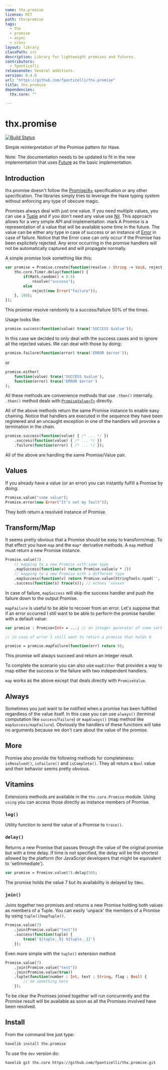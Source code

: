 ```yaml
---
name: thx.promise
license: MIT
path: thx/promise
tags: 
  - thx
  - promise
  - async
  - cross
layout: library
classPath: src
description: Library for lightweight promises and futures.
contributors: 
  - fponticelli
releasenote: Several additions.
version: 0.4.0
url: "https://github.com/fponticelli/thx.promise"
title: thx.promise
dependencies: 
  thx.core: ""

---
```


# thx.promise

[![Build Status](https://travis-ci.org/fponticelli/thx.promise.svg)](https://travis-ci.org/fponticelli/thx.promise)

Simple reinterpretation of the Promise pattern for Haxe.

Note: The documentation needs to be updated to fit in the new implementation that uses [Future](http://thx-lib.org/api/thx/promise/Future.html) as the basic implementation.

## Introduction

thx.promise doesn't follow the [Promise/A+](https://promisesaplus.com/) specification or any other specification. The libraries simply tries to leverage the Haxe typing system without enforcing any type of obscure magic.

Promises always deal with just one value. If you need multiple values, you can use a [Tuple](http://thx-lib.org/api/thx/core/Tuple2.html) and if you don't need any value use [Nil](http://thx-lib.org/api/thx/core/Nil.html). This approach allows for a very simple API and implementation.
mark
A Promise is a representation of a value that will be available some time in the future. The value can be either any type in case of success or an instance of [Error](http://thx-lib.org/api/thx/core/Error.html) in case of failure. Notice that the Error case can only occur if the Promise has been explicitely rejected. Any error occurring in the promise handlers will not be automatically captured and will propagate normally.

A simple promise look something like this:

```haxe
var promise = Promise.create(function(resolve : String -> Void, reject : Error -> Void) {
    thx.core.Timer.delay(function() {
        if(Math.random() < 0.5)
            resolve("success");
        else
            reject(new Error("failure"));
    }, 100);
});
```

This promise resolve randomly to a success/failure 50% of the times.

Usage looks like:

```haxe
promise.success(function(value) trace('SUCCESS $value'));
```

In this case we decided to only deal with the success cases and to ignore all the rejected values. We can deal with those by doing:

```haxe
promise.failure(function(error) trace('ERROR $error'));
```

or

```haxe
promise.either(
    function(value) trace('SUCCESS $value'),
    function(error) trace('ERROR $error')
);
```

All these methods are convenience methods that use `.then()` internally. `.then()` method deals with [`PromiseValue<T>`](http://thx-lib.org/api/thx/promise/PromiseValue.html) directly.

All of the above methods return the same Promise instance to enable easy chaining. Notice that handlers are executed in the sequence they have been registered and an uncaught exception in one of the handlers will provoke a termination in the chain.

```haxe
promise.success(function(value) { /* ... */ })
    .success(function(value) { /* ... */ })
    .failure(function(error) { /* ... */ });
```

All of the above are handling the same Promise/Value pair.

## Values

If you already have a value (or an error) you can instantly fulfill a Promise by doing:

```haxe
Promise.value("some value");
Promise.error(new Error("It's not my fault"));
```

They both return a resolved instance of Promise.

## Transform/Map

It seems pretty obvious that a Promise should be easy to transform/map. To that effect you have `map` and the `map*` derivative methods. A `map` method must return a new Promise instance.

```haxe
Promise.value(3)
    // mapping to a new Promise with same type
    .mapSuccess(function(v) return Promise.value(v * 2))
    // mapping to a new Promise with a different type
    .mapSuccess(function(v) return Promise.value(StringTools.rpad('', 'x', v)))
    .success(function(s) trace(s)); // echoes 'xxxxxx'
```

In case of failure, `mapSuccess` will skip the success handler and push the failure down to the output Promise.

`mapFailure` is useful to be able to recover from an error. Let's suppose that if an error occurred I still want to be able to perform the promise handler with a default value:

```haxe
var promise : Promise<Int> = ...; // an integer generator of some sort

// in case of error I still want to return a promise that holds 0

promise = promise.mapFailure(function(err) return 0);
```

This promise will always succeed and return an integer result.

To complete the scenario you can also use `mapEither` that provides a way to map either the success or the failure with two independent handlers.

`map` works as the above except that deals directly with `PromiseValue`.

## Always

Sometimes you just want to be notified when a promise has been fulfilled regardless of the value itself. In this case you can use `always()` (terminal computation like `success`/`failure`) or `mapAlways()` (map method like `mapSuccess/mapFailure`). Obviously the handlers of these functions will take no arguments because we don't care about the value of the promise.

## More

Promise also provide the following methods for completeness: `isResolved()`, `isFailure()` and `isComplete()`. They all return a `Bool` value and their behavior seems pretty obvious.

## Vitamins

Extensions methods are available in the `thx.core.Promise` module. Using `using` you can access those directly as instance members of Promise.

### `log()`

Utility function to send the value of a Promise to `trace()`.

### `delay()`

Returns a new Promise that passes through the value of the original promise but with a time delay. If time is not specified, the delay will be the shortest allowed by the platform (for JavaScript developers that might be equivalent to 'setImmediate').

```haxe
var promise = Promise.value(7).delay(50);
```

The promise holds the value 7 but its availability is delayed by `50ms`.

### `join()`

Joins together two promises and returns a new Promise holding both values as members of a Tuple. You can easily 'unpack' the members of a Promise<TupleX> by using `tuple()`/`mapTuple()`.

```haxe
Promise.value(7)
    .join(Promise.value("test"))
    .success(function(tuple) {
        trace('${tuple._0} ${tuple._1}')
    });
```

Even more simple with the `tuple()` extension method:

```haxe
Promise.value(7)
    .join(Promise.value("test"))
    .join(Promise.value(true))
    .tuple(function(number : Int, text : String, flag : Bool) {
        // do something here
    });
```

To be clear the Promises joined together will run concurrently and the Promise<TupleX> result will be available as soon as all the Promises involved have been resolved.

## Install

From the command line just type:

```bash
haxelib install thx.promise
```

To use the `dev` version do:

```bash
haxelib git thx.core https://github.com/fponticelli/thx.promise.git
```
